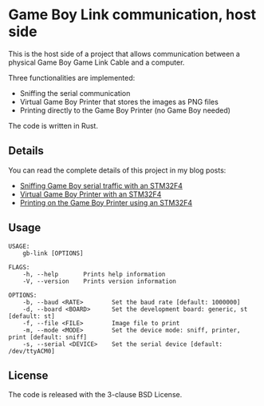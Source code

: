 # Game Boy Link communication, host side

This is the host side of a project that allows communication between a physical Game Boy Game Link Cable and a computer.

Three functionalities are implemented: 

- Sniffing the serial communication
- Virtual Game Boy Printer that stores the images as PNG files
- Printing directly to the Game Boy Printer (no Game Boy needed)

The code is written in Rust.

## Details

You can read the complete details of this project in my blog posts:

- [Sniffing Game Boy serial traffic with an STM32F4](https://dhole.github.io/post/gameboy_serial_1/)
- [Virtual Game Boy Printer with an STM32F4](https://dhole.github.io/post/gameboy_serial_2/)
- [Printing on the Game Boy Printer using an STM32F4](https://dhole.github.io/post/gameboy_serial_3/)

## Usage

```
USAGE:
    gb-link [OPTIONS]

FLAGS:
    -h, --help       Prints help information
    -V, --version    Prints version information

OPTIONS:
    -b, --baud <RATE>        Set the baud rate [default: 1000000]
    -d, --board <BOARD>      Set the development board: generic, st [default: st]
    -f, --file <FILE>        Image file to print
    -m, --mode <MODE>        Set the device mode: sniff, printer, print [default: sniff]
    -s, --serial <DEVICE>    Set the serial device [default: /dev/ttyACM0]
```

## License

The code is released with the 3-clause BSD License.

